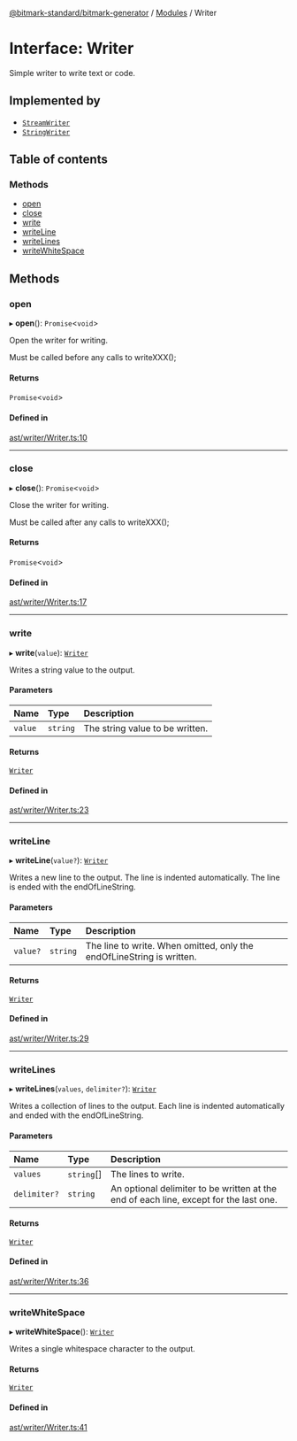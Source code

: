 [@bitmark-standard/bitmark-generator](../API.md) / [Modules](../modules.md) / Writer

# Interface: Writer

Simple writer to write text or code.

## Implemented by

- [`StreamWriter`](../classes/StreamWriter.md)
- [`StringWriter`](../classes/StringWriter.md)

## Table of contents

### Methods

- [open](Writer.md#open)
- [close](Writer.md#close)
- [write](Writer.md#write)
- [writeLine](Writer.md#writeLine)
- [writeLines](Writer.md#writeLines)
- [writeWhiteSpace](Writer.md#writeWhiteSpace)

## Methods

### open

▸ **open**(): `Promise`<`void`\>

Open the writer for writing.

Must be called before any calls to writeXXX();

#### Returns

`Promise`<`void`\>

#### Defined in

[ast/writer/Writer.ts:10](https://github.com/getMoreBrain/bitmark-generator/blob/a7a40de/src/ast/writer/Writer.ts#L10)

___

### close

▸ **close**(): `Promise`<`void`\>

Close the writer for writing.

Must be called after any calls to writeXXX();

#### Returns

`Promise`<`void`\>

#### Defined in

[ast/writer/Writer.ts:17](https://github.com/getMoreBrain/bitmark-generator/blob/a7a40de/src/ast/writer/Writer.ts#L17)

___

### write

▸ **write**(`value`): [`Writer`](Writer.md)

Writes a string value to the output.

#### Parameters

| Name | Type | Description |
| :------ | :------ | :------ |
| `value` | `string` | The string value to be written. |

#### Returns

[`Writer`](Writer.md)

#### Defined in

[ast/writer/Writer.ts:23](https://github.com/getMoreBrain/bitmark-generator/blob/a7a40de/src/ast/writer/Writer.ts#L23)

___

### writeLine

▸ **writeLine**(`value?`): [`Writer`](Writer.md)

Writes a new line to the output. The line is indented automatically. The line is ended with the endOfLineString.

#### Parameters

| Name | Type | Description |
| :------ | :------ | :------ |
| `value?` | `string` | The line to write. When omitted, only the endOfLineString is written. |

#### Returns

[`Writer`](Writer.md)

#### Defined in

[ast/writer/Writer.ts:29](https://github.com/getMoreBrain/bitmark-generator/blob/a7a40de/src/ast/writer/Writer.ts#L29)

___

### writeLines

▸ **writeLines**(`values`, `delimiter?`): [`Writer`](Writer.md)

Writes a collection of lines to the output. Each line is indented automatically and ended with the endOfLineString.

#### Parameters

| Name | Type | Description |
| :------ | :------ | :------ |
| `values` | `string`[] | The lines to write. |
| `delimiter?` | `string` | An optional delimiter to be written at the end of each line, except for the last one. |

#### Returns

[`Writer`](Writer.md)

#### Defined in

[ast/writer/Writer.ts:36](https://github.com/getMoreBrain/bitmark-generator/blob/a7a40de/src/ast/writer/Writer.ts#L36)

___

### writeWhiteSpace

▸ **writeWhiteSpace**(): [`Writer`](Writer.md)

Writes a single whitespace character to the output.

#### Returns

[`Writer`](Writer.md)

#### Defined in

[ast/writer/Writer.ts:41](https://github.com/getMoreBrain/bitmark-generator/blob/a7a40de/src/ast/writer/Writer.ts#L41)
